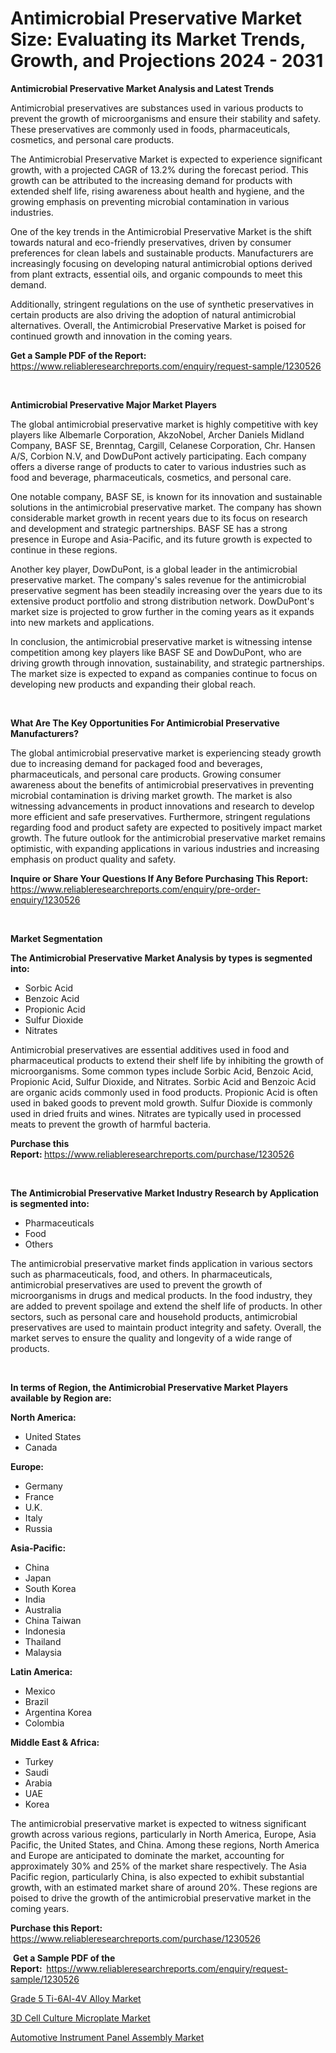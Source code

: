 <p><h1>Antimicrobial Preservative Market Size: Evaluating its Market Trends, Growth, and Projections 2024 - 2031</h1></p><p><strong>Antimicrobial Preservative Market Analysis and Latest Trends</strong></p>
<p><p>Antimicrobial preservatives are substances used in various products to prevent the growth of microorganisms and ensure their stability and safety. These preservatives are commonly used in foods, pharmaceuticals, cosmetics, and personal care products.</p><p>The Antimicrobial Preservative Market is expected to experience significant growth, with a projected CAGR of 13.2% during the forecast period. This growth can be attributed to the increasing demand for products with extended shelf life, rising awareness about health and hygiene, and the growing emphasis on preventing microbial contamination in various industries.</p><p>One of the key trends in the Antimicrobial Preservative Market is the shift towards natural and eco-friendly preservatives, driven by consumer preferences for clean labels and sustainable products. Manufacturers are increasingly focusing on developing natural antimicrobial options derived from plant extracts, essential oils, and organic compounds to meet this demand.</p><p>Additionally, stringent regulations on the use of synthetic preservatives in certain products are also driving the adoption of natural antimicrobial alternatives. Overall, the Antimicrobial Preservative Market is poised for continued growth and innovation in the coming years.</p></p>
<p><strong>Get a Sample PDF of the Report:&nbsp;</strong> <a href="https://www.reliableresearchreports.com/enquiry/request-sample/1230526">https://www.reliableresearchreports.com/enquiry/request-sample/1230526</a></p>
<p>&nbsp;</p>
<p><strong>Antimicrobial Preservative Major Market Players</strong></p>
<p><p>The global antimicrobial preservative market is highly competitive with key players like Albemarle Corporation, AkzoNobel, Archer Daniels Midland Company, BASF SE, Brenntag, Cargill, Celanese Corporation, Chr. Hansen A/S, Corbion N.V, and DowDuPont actively participating. Each company offers a diverse range of products to cater to various industries such as food and beverage, pharmaceuticals, cosmetics, and personal care.</p><p>One notable company, BASF SE, is known for its innovation and sustainable solutions in the antimicrobial preservative market. The company has shown considerable market growth in recent years due to its focus on research and development and strategic partnerships. BASF SE has a strong presence in Europe and Asia-Pacific, and its future growth is expected to continue in these regions.</p><p>Another key player, DowDuPont, is a global leader in the antimicrobial preservative market. The company's sales revenue for the antimicrobial preservative segment has been steadily increasing over the years due to its extensive product portfolio and strong distribution network. DowDuPont's market size is projected to grow further in the coming years as it expands into new markets and applications.</p><p>In conclusion, the antimicrobial preservative market is witnessing intense competition among key players like BASF SE and DowDuPont, who are driving growth through innovation, sustainability, and strategic partnerships. The market size is expected to expand as companies continue to focus on developing new products and expanding their global reach.</p></p>
<p>&nbsp;</p>
<p><strong>What Are The Key Opportunities For Antimicrobial Preservative Manufacturers?</strong></p>
<p><p>The global antimicrobial preservative market is experiencing steady growth due to increasing demand for packaged food and beverages, pharmaceuticals, and personal care products. Growing consumer awareness about the benefits of antimicrobial preservatives in preventing microbial contamination is driving market growth. The market is also witnessing advancements in product innovations and research to develop more efficient and safe preservatives. Furthermore, stringent regulations regarding food and product safety are expected to positively impact market growth. The future outlook for the antimicrobial preservative market remains optimistic, with expanding applications in various industries and increasing emphasis on product quality and safety.</p></p>
<p><strong>Inquire or Share Your Questions If Any Before Purchasing This Report:</strong> <a href="https://www.reliableresearchreports.com/enquiry/pre-order-enquiry/1230526">https://www.reliableresearchreports.com/enquiry/pre-order-enquiry/1230526</a></p>
<p>&nbsp;</p>
<p><strong>Market Segmentation</strong></p>
<p><strong>The Antimicrobial Preservative Market Analysis by types is segmented into:</strong></p>
<p><ul><li>Sorbic Acid</li><li>Benzoic Acid</li><li>Propionic Acid</li><li>Sulfur Dioxide</li><li>Nitrates</li></ul></p>
<p><p>Antimicrobial preservatives are essential additives used in food and pharmaceutical products to extend their shelf life by inhibiting the growth of microorganisms. Some common types include Sorbic Acid, Benzoic Acid, Propionic Acid, Sulfur Dioxide, and Nitrates. Sorbic Acid and Benzoic Acid are organic acids commonly used in food products. Propionic Acid is often used in baked goods to prevent mold growth. Sulfur Dioxide is commonly used in dried fruits and wines. Nitrates are typically used in processed meats to prevent the growth of harmful bacteria.</p></p>
<p><strong>Purchase this Report:&nbsp;</strong><a href="https://www.reliableresearchreports.com/purchase/1230526">https://www.reliableresearchreports.com/purchase/1230526</a></p>
<p>&nbsp;</p>
<p><strong>The Antimicrobial Preservative Market Industry Research by Application is segmented into:</strong></p>
<p><ul><li>Pharmaceuticals</li><li>Food</li><li>Others</li></ul></p>
<p><p>The antimicrobial preservative market finds application in various sectors such as pharmaceuticals, food, and others. In pharmaceuticals, antimicrobial preservatives are used to prevent the growth of microorganisms in drugs and medical products. In the food industry, they are added to prevent spoilage and extend the shelf life of products. In other sectors, such as personal care and household products, antimicrobial preservatives are used to maintain product integrity and safety. Overall, the market serves to ensure the quality and longevity of a wide range of products.</p></p>
<p>&nbsp;</p>
<p><strong>In terms of Region, the Antimicrobial Preservative Market Players available by Region are:</strong></p>
<p>
    <p> <strong> North America: </strong>
        <ul>
            <li>United States</li>
            <li>Canada</li>
        </ul>
        </p> 
    <p> <strong> Europe: </strong>
        <ul>
            <li>Germany</li>
            <li>France</li>
            <li>U.K.</li>
            <li>Italy</li>
            <li>Russia</li>
        </ul>
        </p> 
    <p> <strong> Asia-Pacific: </strong>
        <ul>
            <li>China</li>
            <li>Japan</li>
            <li>South Korea</li>
            <li>India</li>
            <li>Australia</li>
            <li>China Taiwan</li>
            <li>Indonesia</li>
            <li>Thailand</li>
            <li>Malaysia</li>
        </ul>
        </p> 
    <p> <strong> Latin America: </strong>
        <ul>
            <li>Mexico</li>
            <li>Brazil</li>
            <li>Argentina Korea</li>
            <li>Colombia</li>
        </ul>
        </p> 
    <p> <strong> Middle East & Africa: </strong>
        <ul>
            <li>Turkey</li>
            <li>Saudi</li>
            <li>Arabia</li>
            <li>UAE</li>
            <li>Korea</li>
        </ul>
    </p>
    </p>
<p><p>The antimicrobial preservative market is expected to witness significant growth across various regions, particularly in North America, Europe, Asia Pacific, the United States, and China. Among these regions, North America and Europe are anticipated to dominate the market, accounting for approximately 30% and 25% of the market share respectively. The Asia Pacific region, particularly China, is also expected to exhibit substantial growth, with an estimated market share of around 20%. These regions are poised to drive the growth of the antimicrobial preservative market in the coming years.</p></p>
<p><strong>Purchase this Report: </strong><a href="https://www.reliableresearchreports.com/purchase/1230526">https://www.reliableresearchreports.com/purchase/1230526</a></p>
<p>&nbsp;<strong>Get a Sample PDF of the Report:&nbsp;&nbsp;</strong><a href="https://www.reliableresearchreports.com/enquiry/request-sample/1230526">https://www.reliableresearchreports.com/enquiry/request-sample/1230526</a></p>
<p><strong></strong></p>
<p><p><a href="https://view.publitas.com/reportprime-1/grade-5-ti-6al-4v-alloy-market-provides-detailed-segmentation-of-this-market-based-on-type-application-and-region-and-forecast-for-the-period-from-2023-2030/">Grade 5 Ti-6Al-4V Alloy Market</a></p><p><a href="https://view.publitas.com/reportprime-1/3d-cell-culture-microplate-market-share-market-new-trends-analysis-report-by-type-by-application-by-end-use-by-region-and-segment-forecasts-2023-2030/">3D Cell Culture Microplate Market</a></p><p><a href="https://view.publitas.com/reportprime-1/automotive-instrument-panel-assembly-market-share-market-new-trends-analysis-report-by-type-by-application-by-end-use-by-region-and-segment-forecasts-2023-2030/">Automotive Instrument Panel Assembly Market</a></p></p>